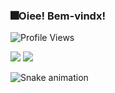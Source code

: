 ### 🎆Oiee! Bem-vindx!

<!--
**juliaeduarda-rg/juliaeduarda-rg** is a ✨ _special_ ✨ repository because its `README.md` (this file) appears on your GitHub profile.

Here are some ideas to get you started:

- 🔭 I’m currently working on ...
- 🌱 I’m currently learning ...
- 👯 I’m looking to collaborate on ...
- 🤔 I’m looking for help with ...
- 💬 Ask me about ...
- 📫 How to reach me: ...
- 😄 Pronouns: ...
- ⚡ Fun fact: ...
-->
![Profile Views](http://estruyf-github.azurewebsites.net/api/VisitorHit?user=juliaeduarda-rg&repo=juliaeduarda-rg&countColorcountColor)
<div>
  <img src="https://github-readme-stats.vercel.app/api?username=juliaeduarda-rg&show_icons=true&theme=midnight-purple"/>
  <img align="top"src="https://github-readme-stats.vercel.app/api/top-langs/?username=juliaeduarda-rg&layout=compact&hide=shell&theme=midnight-purple"/>
</div>

![Snake animation](https://github.com/juliaeduarda-rg/juliaeduarda-rg/blob/output/github-contribution-grid-snake.svg)

